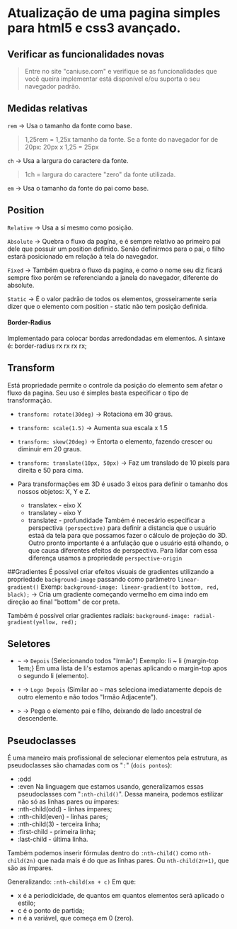 # Atualização de uma pagina simples para html5 e css3 avançado.

## Verificar as funcionalidades novas
> Entre no site "caniuse.com" e verifique se as funcionalidades que você queira implementar está disponível e/ou suporta o seu navegador padrão.


## Medidas relativas
 `rem` -> Usa o tamanho da fonte como base.
> 1,25rem = 1,25x tamanho da fonte.
Se a fonte do navegador for de 20px: 20px x 1,25 = 25px

 `ch` -> Usa a largura do caractere da fonte.
> 1ch = largura do caractere "zero" da fonte utilizada.

 `em` -> Usa o tamanho da fonte do pai como base.


## Position

`Relative` -> Usa a sí mesmo como posição.

`Absolute` -> Quebra o fluxo da pagína, e é sempre relativo ao primeiro pai dele que possuir um position definido. Senão definirmos para o pai, o filho estará posicionado em relação à tela do navegador.

`Fixed` -> Também quebra o fluxo da pagína, e como o nome seu diz ficará sempre fixo porém se referenciando a janela do navegador, diferente do absolute.

`Static` -> É o valor padrão de todos os elementos, grosseiramente seria dizer que o elemento com position - static não tem posição definida.


#### Border-Radius
Implementado para colocar bordas arredondadas em elementos.
A sintaxe é: border-radius rx rx rx rx;


## Transform
Está propriedade permite o controle da posição do elemento sem afetar o fluxo da pagína.
Seu uso é simples basta especificar o tipo de transformação.

* `transform: rotate(30deg)` -> Rotaciona em 30 graus.
* `transform: scale(1.5)` -> Aumenta sua escala x 1.5
* `transform: skew(20deg)` -> Entorta o elemento, fazendo crescer ou diminuir em 20 graus.
* `transform: translate(10px, 50px)` -> Faz um translado de 10 pixels para direita e 50 para cima.

* Para transformações em 3D é usado 3 eixos para definir o tamanho dos nossos objetos: X, Y e Z.
  * translatex - eixo X
  * translatey - eixo Y
  * translatez - profundidade
Também é necesário especificar a perspectiva `(perspective)` para definir a distancia que o usuário estaá da tela para que possamos fazer o cálculo de projeção do 3D. Outro pronto importante é a anfulação que o usuário está olhando, o que causa diferentes efeitos de perspectiva. Para lidar com essa diferença usamos a propriedade `perspective-origin`

##Gradientes
É possível criar efeitos visuais de gradientes utilizando a propriedade `background-image` passando como parâmetro `linear-gradient()`
Exemp: `background-image: linear-gradient(to bottom, red, black);` -> Cria um gradiente começando vermelho em cima indo em direção ao final "bottom" de cor preta.

Também é possível criar gradientes radiais:
`background-image: radial-gradient(yellow, red);`

## Seletores
* `~` -> `Depois` (Selecionando todos "Irmão")
Exemplo: li ~ li {margin-top 1em;}
Em uma lista de li's estamos apenas aplicando o margin-top apos o segundo li (elemento).

* `+` -> `Logo Depois` (Similar ao `~` mas seleciona imediatamente depois de outro elemento e não todos "Irmão Adjacente").

* `>` -> Pega o elemento pai e filho, deixando de lado ancestral de descendente.

## Pseudoclasses
É uma maneiro mais profissional de selecionar elementos pela estrutura, as pseudoclasses são chamadas com os "`:`" (`dois pontos`):
  * :odd
  * :even
Na linguagem que estamos usando, generalizamos essas pseudoclasses com "`:nth-child()`". Dessa maneira, podemos estilizar não só as linhas pares ou ímpares:
  * :nth-child(odd) - linhas ímpares;
  * :nth-child(even) - linhas pares;
  * :nth-child(3) - terceira linha;
  * :first-child - primeira linha;
  * :last-child - última linha.

Também podemos inserir fórmulas dentro do `:nth-child()` como `nth-child(2n)` que nada mais é do que as linhas pares. Ou `nth-child(2n+1)`, que são as ímpares.

Generalizando: `:nth-child(xn + c)`
Em que:
 -  x é a periodicidade, de quantos em quantos elementos será aplicado o estilo;
 -  c é o ponto de partida;
 -  n é a variável, que começa em 0 (zero).
